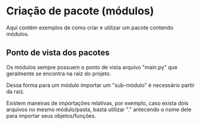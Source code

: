 # Criação de pacote (módulos)

Aqui contém exemplos de como criar e utilizar um pacote contendo módulos.

## Ponto de vista dos pacotes

Os módulos sempre possuem o ponto de vista arquivo "main.py" que geralmente se encontra na raiz do projeto.

Dessa forma para um módulo importar um "sub-módulo" é necessário partir da raiz.

Existem maneiras de importações relativas, por exemplo, caso exista dois arquivos no mesmo módulo/pasta, basta utilizar "." antecendo o nome dele para importar seus objetos/funções.
